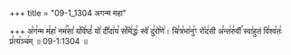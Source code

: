 +++
title = "09-1_1304 अगन्म महा"

+++
अ꣡ग꣢न्म म꣣हा꣡ नम꣢꣯सा꣣ य꣡वि꣢ष्ठं꣣ यो꣢ दी꣣दा꣢य꣣ स꣡मि꣢द्धः꣣ स्वे꣡ दु꣢रो꣣णे꣢। चि꣣त्र꣡भा꣢नु꣣ꣳ रो꣡द꣢सी अ꣣न्त꣢रु꣣र्वी꣡ स्वा꣢हुतं वि꣣श्व꣡तः꣢ प्र꣣त्य꣡ञ्च꣢म् ॥ 09-1:1304 ॥